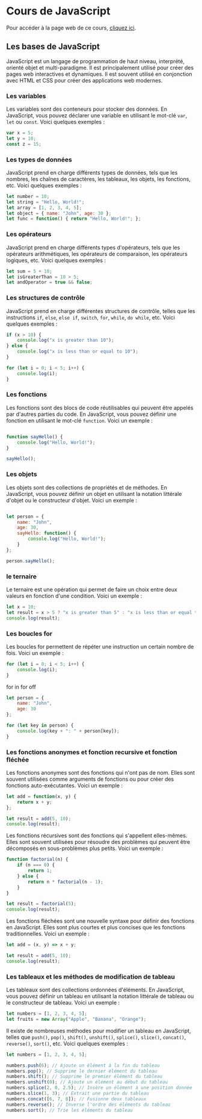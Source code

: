 # Cours de JavaScript

Pour accéder à la page web de ce cours, [cliquez ici](index.html).

## Les bases de JavaScript

JavaScript est un langage de programmation de haut niveau, interprété, orienté objet et multi-paradigme. Il est principalement utilisé pour créer des pages web interactives et dynamiques. Il est souvent utilisé en conjonction avec HTML et CSS pour créer des applications web modernes.

### Les variables

Les variables sont des conteneurs pour stocker des données. En JavaScript, vous pouvez déclarer une variable en utilisant le mot-clé `var`, `let` ou `const`. Voici quelques exemples :

```javascript
var x = 5;
let y = 10;
const z = 15;
```

### Les types de données

JavaScript prend en charge différents types de données, tels que les nombres, les chaînes de caractères, les tableaux, les objets, les fonctions, etc. Voici quelques exemples :

```javascript
let number = 10;
let string = "Hello, World!";
let array = [1, 2, 3, 4, 5];
let object = { name: "John", age: 30 };
let func = function() { return "Hello, World!"; };
```

### Les opérateurs

JavaScript prend en charge différents types d'opérateurs, tels que les opérateurs arithmétiques, les opérateurs de comparaison, les opérateurs logiques, etc. Voici quelques exemples :

```javascript
let sum = 5 + 10;
let isGreaterThan = 10 > 5;
let andOperator = true && false;
```

### Les structures de contrôle

JavaScript prend en charge différentes structures de contrôle, telles que les instructions `if`, `else`, `else if`, `switch`, `for`, `while`, `do while`, etc. Voici quelques exemples :

```javascript
if (x > 10) {
    console.log("x is greater than 10");
} else {
    console.log("x is less than or equal to 10");
}

for (let i = 0; i < 5; i++) {
    console.log(i);
}
```

### Les fonctions

Les fonctions sont des blocs de code réutilisables qui peuvent être appelés par d'autres parties du code. En JavaScript, vous pouvez définir une fonction en utilisant le mot-clé `function`. Voici un exemple :

```javascript

function sayHello() {
    console.log("Hello, World!");
}

sayHello();
```

### Les objets

Les objets sont des collections de propriétés et de méthodes. En JavaScript, vous pouvez définir un objet en utilisant la notation littérale d'objet ou le constructeur d'objet. Voici un exemple :

```javascript

let person = {
    name: "John",
    age: 30,
    sayHello: function() {
        console.log("Hello, World!");
    }
};

person.sayHello();
```

### le ternaire

Le ternaire est une opération qui permet de faire un choix entre deux valeurs en fonction d'une condition. Voici un exemple :

```javascript
let x = 10;
let result = x > 5 ? "x is greater than 5" : "x is less than or equal to 5";
console.log(result);
```

### Les boucles for 

Les boucles for permettent de répéter une instruction un certain nombre de fois. Voici un exemple :

```javascript
for (let i = 0; i < 5; i++) {
    console.log(i);
}
```

for in for off 

```javascript
let person = {
    name: "John",
    age: 30
};

for (let key in person) {
    console.log(key + ": " + person[key]);
}
```

### Les fonctions anonymes et fonction recursive et fonction fléchée

Les fonctions anonymes sont des fonctions qui n'ont pas de nom. Elles sont souvent utilisées comme arguments de fonctions ou pour créer des fonctions auto-exécutantes. Voici un exemple :

```javascript
let add = function(x, y) {
    return x + y;
};

let result = add(5, 10);
console.log(result);
```

Les fonctions récursives sont des fonctions qui s'appellent elles-mêmes. Elles sont souvent utilisées pour résoudre des problèmes qui peuvent être décomposés en sous-problèmes plus petits. Voici un exemple :

```javascript
function factorial(n) {
    if (n === 0) {
        return 1;
    } else {
        return n * factorial(n - 1);
    }
}

let result = factorial(5);
console.log(result);
```

Les fonctions fléchées sont une nouvelle syntaxe pour définir des fonctions en JavaScript. Elles sont plus courtes et plus concises que les fonctions traditionnelles. Voici un exemple :

```javascript
let add = (x, y) => x + y;

let result = add(5, 10);
console.log(result);
```



### Les tableaux et les méthodes de modification de tableau

Les tableaux sont des collections ordonnées d'éléments. En JavaScript, vous pouvez définir un tableau en utilisant la notation littérale de tableau ou le constructeur de tableau. Voici un exemple :

```javascript
let numbers = [1, 2, 3, 4, 5];
let fruits = new Array("Apple", "Banana", "Orange");
```

Il existe de nombreuses méthodes pour modifier un tableau en JavaScript, telles que `push()`, `pop()`, `shift()`, `unshift()`, `splice()`, `slice()`, `concat()`, `reverse()`, `sort()`, etc. Voici quelques exemples :

```javascript
let numbers = [1, 2, 3, 4, 5];

numbers.push(6); // Ajoute un élément à la fin du tableau
numbers.pop(); // Supprime le dernier élément du tableau
numbers.shift(); // Supprime le premier élément du tableau
numbers.unshift(0); // Ajoute un élément au début du tableau
numbers.splice(2, 0, 2.5); // Insère un élément à une position donnée
numbers.slice(1, 3); // Extrait une partie du tableau
numbers.concat([6, 7, 8]); // Fusionne deux tableaux
numbers.reverse(); // Inverse l'ordre des éléments du tableau
numbers.sort(); // Trie les éléments du tableau
```
